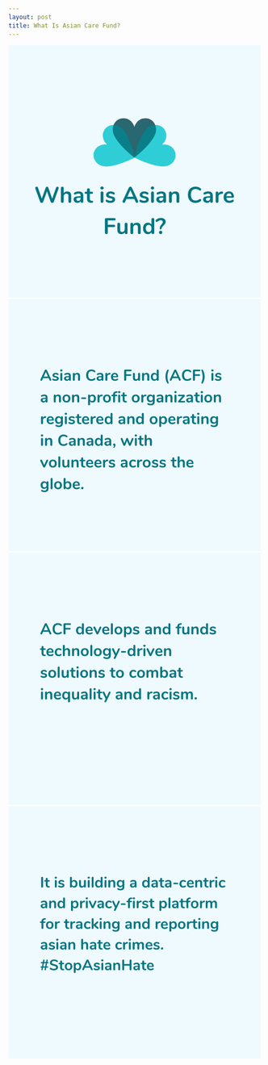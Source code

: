 ```yaml
---
layout: post
title: What Is Asian Care Fund?
---
```


![1](/img/2.png)
![1](/img/3.png)
![1](/img/4.png)
![1](/img/5.png)

